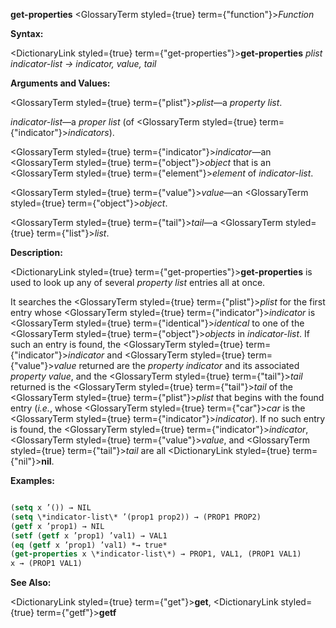 **get-properties** <GlossaryTerm styled={true} term={"function"}><i>Function</i></GlossaryTerm> 



**Syntax:** 



<DictionaryLink styled={true} term={"get-properties"}><b>get-properties</b></DictionaryLink> *plist indicator-list → indicator, value, tail* 



**Arguments and Values:** 







 



 



<GlossaryTerm styled={true} term={"plist"}><i>plist</i></GlossaryTerm>—a *property list*. 



*indicator-list*—a *proper list* (of <GlossaryTerm styled={true} term={"indicator"}><i>indicators</i></GlossaryTerm>). 



<GlossaryTerm styled={true} term={"indicator"}><i>indicator</i></GlossaryTerm>—an <GlossaryTerm styled={true} term={"object"}><i>object</i></GlossaryTerm> that is an <GlossaryTerm styled={true} term={"element"}><i>element</i></GlossaryTerm> of *indicator-list*. 



<GlossaryTerm styled={true} term={"value"}><i>value</i></GlossaryTerm>—an <GlossaryTerm styled={true} term={"object"}><i>object</i></GlossaryTerm>. 



<GlossaryTerm styled={true} term={"tail"}><i>tail</i></GlossaryTerm>—a <GlossaryTerm styled={true} term={"list"}><i>list</i></GlossaryTerm>. 



**Description:** 



<DictionaryLink styled={true} term={"get-properties"}><b>get-properties</b></DictionaryLink> is used to look up any of several *property list* entries all at once. 



It searches the <GlossaryTerm styled={true} term={"plist"}><i>plist</i></GlossaryTerm> for the first entry whose <GlossaryTerm styled={true} term={"indicator"}><i>indicator</i></GlossaryTerm> is <GlossaryTerm styled={true} term={"identical"}><i>identical</i></GlossaryTerm> to one of the <GlossaryTerm styled={true} term={"object"}><i>objects</i></GlossaryTerm> in *indicator-list*. If such an entry is found, the <GlossaryTerm styled={true} term={"indicator"}><i>indicator</i></GlossaryTerm> and <GlossaryTerm styled={true} term={"value"}><i>value</i></GlossaryTerm> returned are the *property indicator* and its associated *property value*, and the <GlossaryTerm styled={true} term={"tail"}><i>tail</i></GlossaryTerm> returned is the <GlossaryTerm styled={true} term={"tail"}><i>tail</i></GlossaryTerm> of the <GlossaryTerm styled={true} term={"plist"}><i>plist</i></GlossaryTerm> that begins with the found entry (*i.e.*, whose <GlossaryTerm styled={true} term={"car"}><i>car</i></GlossaryTerm> is the <GlossaryTerm styled={true} term={"indicator"}><i>indicator</i></GlossaryTerm>). If no such entry is found, the <GlossaryTerm styled={true} term={"indicator"}><i>indicator</i></GlossaryTerm>, <GlossaryTerm styled={true} term={"value"}><i>value</i></GlossaryTerm>, and <GlossaryTerm styled={true} term={"tail"}><i>tail</i></GlossaryTerm> are all <DictionaryLink styled={true} term={"nil"}><b>nil</b></DictionaryLink>. 



**Examples:**
```lisp

(setq x ’()) → NIL 
(setq \*indicator-list\* ’(prop1 prop2)) → (PROP1 PROP2) 
(getf x ’prop1) → NIL 
(setf (getf x ’prop1) ’val1) → VAL1 
(eq (getf x ’prop1) ’val1) *→ true* 
(get-properties x \*indicator-list\*) → PROP1, VAL1, (PROP1 VAL1) 
x → (PROP1 VAL1) 

```
**See Also:** 



<DictionaryLink styled={true} term={"get"}><b>get</b></DictionaryLink>, <DictionaryLink styled={true} term={"getf"}><b>getf</b></DictionaryLink> 



